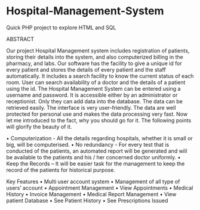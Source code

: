 # Hospital-Management-System
Quick PHP project to explore HTML and SQL

ABSTRACT

Our project Hospital Management system includes registration of patients, storing their details into the system, and also computerized billing in the pharmacy, and labs.
Our software has the facility to give a unique id for every patient and stores the details of every patient and the staff automatically. It includes a search facility to know the current status of each room. User can search availability of a doctor and the details of a patient using the id.
The Hospital Management System can be entered using a username and password. It is accessible either by an administrator or receptionist. Only they can add data into the database. The data can be retrieved easily. The interface is very user-friendly. The data are well protected for personal use and makes the data processing very fast.
Now let me introduced to the fact, why you should go for it. The following points will glorify the beauty of it.

•	Computerization - All the details regarding hospitals, whether it is small or big, will be computerised. 
•	No redundancy - For every test that is conducted of the patients, an automated report will be generated and will be available to the patients and his / her concerned doctor uniformly. 
•	Keep the Records – It will be easier task for the management to keep the record of the patients for historical purpose. 

Key Features
•	Multi user account system
•	Management of all type of users’ account 
•	Appointment Management 
•	View Appointments 
•	Medical History 
•	Invoice Management 
•	Medical Report Management 
•	View patient Database
•	See Patient History
•	See Prescriptions Issued

